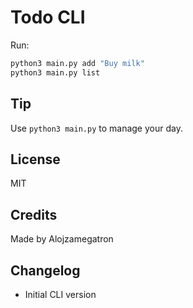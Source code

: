 # Todo CLI

Run:
```bash
python3 main.py add "Buy milk"
python3 main.py list
```

## Tip
Use `python3 main.py` to manage your day.


## License
MIT


## Credits
Made by Alojzamegatron


## Changelog
- Initial CLI version
